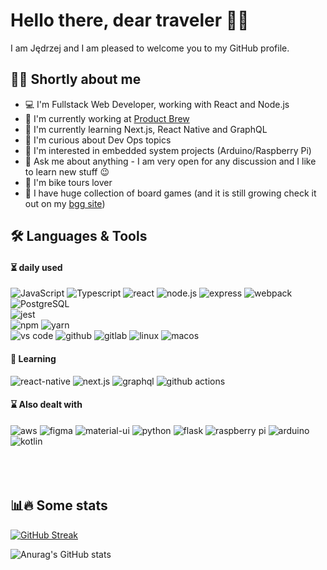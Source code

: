 # Hello there, dear traveler 👋🏻
I am Jędrzej and I am pleased to welcome you to my GitHub profile.

## 👨‍💻 Shortly about me
- 💻 I'm Fullstack Web Developer, working with React and Node.js
- 🏢 I'm currently working at [Product Brew](https://productbrew.com/)
- 🌱 I'm currently learning Next.js, React Native and GraphQL
- 🤔 I'm curious about Dev Ops topics
- 🤖 I'm interested in embedded system projects (Arduino/Raspberry Pi)
- 💬 Ask me about anything - I am very open for any discussion and I like to learn new stuff 😉
- 🚴 I'm bike tours lover
- 🎲 I have huge collection of board games (and it is still growing check it out on my [bgg site](https://boardgamegeek.com/collection/user/Je3yk))

## 🛠️ Languages & Tools
#### ⏳ daily used
<div>
  <img src="https://img.shields.io/badge/JavaScript-323330?style=for-the-badge&logo=javascript&logoColor=F7DF1E" alt="JavaScript" title="JavaScript" />
  <img src="https://img.shields.io/badge/TypeScript-007ACC?style=for-the-badge&logo=typescript&logoColor=white" alt="Typescript" title="Typescript" />
  <img src="https://img.shields.io/badge/React-20232A?style=for-the-badge&logo=react&logoColor=61DAFB" alt="react" title="React" />
  <img src="https://img.shields.io/badge/Node.js-339933?style=for-the-badge&logo=nodedotjs&logoColor=white" alt="node.js" title="Node.js" />
  <img src="https://img.shields.io/badge/Express.js-000000?style=for-the-badge&logo=express&logoColor=white" alt="express" title="Express" />
  <img src="https://img.shields.io/badge/Webpack-8DD6F9?style=for-the-badge&logo=Webpack&logoColor=white" alt="webpack" title="webpack" />
  </br>
  <img src="https://img.shields.io/badge/PostgreSQL-316192?style=for-the-badge&logo=postgresql&logoColor=white" alt="PostgreSQL" title="PostgreSQL"/>
  </br>
  <img src="https://img.shields.io/badge/Jest-C21325?style=for-the-badge&logo=jest&logoColor=white" alt="jest" title="Jest" />
  </br>
  <img src="https://img.shields.io/badge/npm-CB3837?style=for-the-badge&logo=npm&logoColor=white" alt="npm" title="npm"/>
  <img src="https://img.shields.io/badge/Yarn-2C8EBB?style=for-the-badge&logo=yarn&logoColor=white" alt="yarn" title="yarn"/>
  </br>
  <img src="https://img.shields.io/badge/VSCode-0078D4?style=for-the-badge&logo=visual%20studio%20code&logoColor=white" alt="vs code" title="VS Code"/>
  <img src="https://img.shields.io/badge/GitHub-100000?style=for-the-badge&logo=github&logoColor=white" alt="github" title="github" />
  <img src="https://img.shields.io/badge/GitLab-330F63?style=for-the-badge&logo=gitlab&logoColor=white" alt="gitlab" title="gitlab" />
  <img src="https://img.shields.io/badge/Linux-FCC624?style=for-the-badge&logo=linux&logoColor=black" alt="linux" title="linux" />
  <img src="https://img.shields.io/badge/mac%20os-000000?style=for-the-badge&logo=apple&logoColor=white" alt="macos" title="macos" />
  </br>
</div>

#### 🌱 Learning
<div>
  <img src="https://img.shields.io/badge/React_Native-20232A?style=for-the-badge&logo=react&logoColor=61DAF" alt="react-native" title="react native" />
  <img src="https://img.shields.io/badge/next.js-000000?style=for-the-badge&logo=nextdotjs&logoColor=white" alt="next.js" title="next.js" />
  <img src="https://img.shields.io/badge/GraphQl-E10098?style=for-the-badge&logo=graphql&logoColor=white" alt="graphql" title="GraphQL" />
  <img src="https://img.shields.io/badge/Github%20Actions-282a2e?style=for-the-badge&logo=githubactions&logoColor=367cfe" alt="github actions" title="github actions" />
</div>
                                  
#### ⌛ Also dealt with
<div>
    <img src="https://img.shields.io/badge/Amazon_AWS-FF9900?style=for-the-badge&logo=amazonaws&logoColor=white" alt="aws" title="aws" />
  <img src="https://img.shields.io/badge/Figma-F24E1E?style=for-the-badge&logo=figma&logoColor=white" alt="figma" title="figma" />
  <img src="https://img.shields.io/badge/Material%20UI-007FFF?style=for-the-badge&logo=mui&logoColor=white" alt="material-ui" title="Material UI" />
  <img src="https://img.shields.io/badge/Python-FFD43B?style=for-the-badge&logo=python&logoColor=blue" alt="python" title="python" />
  <img src="https://img.shields.io/badge/Flask-000000?style=for-the-badge&logo=flask&logoColor=white" alt="flask" title="flask" />
  <img src="https://img.shields.io/badge/Raspberry%20Pi-A22846?style=for-the-badge&logo=Raspberry%20Pi&logoColor=white" alt="raspberry pi" title="raspberry pi" />
  <img src="https://img.shields.io/badge/Arduino-00979D?style=for-the-badge&logo=Arduino&logoColor=white" alt="arduino" title="arduino" />
  <img src="https://img.shields.io/badge/Kotlin-0095D5?&style=for-the-badge&logo=kotlin&logoColor=white" alt="kotlin" title="kotlin" />
</div>
</br>
</br>
                                                                                                                             </br>
                                                                                                                            
## 📊🔥 Some stats

[![GitHub Streak](https://streak-stats.demolab.com?user=je3yk&theme=dark&hide_border=true&date_format=j%20M%5B%20Y%5D&exclude_days=Sun%2CSat&card_width=467)](https://git.io/streak-stats)

![Anurag's GitHub stats](https://github-readme-stats.vercel.app/api?username=je3yk&count_private=true&theme=dark&show_icons=true)
